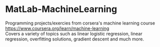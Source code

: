 # MatLab-MachineLearning
Programming projects/exercies from corsera's machine learning course  
https://www.coursera.org/learn/machine-learning   
Covers a variety of topics such as linear logistic regression, linear regression, overfitting solutions, gradient descent and much more.
